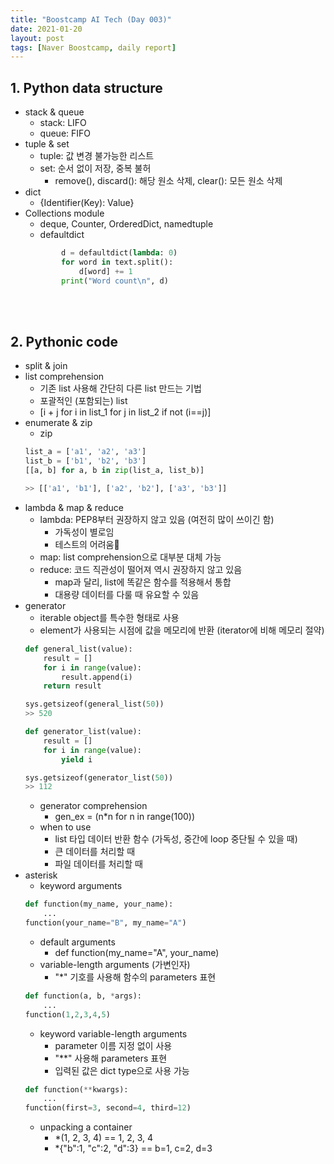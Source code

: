 ```yaml
---
title: "Boostcamp AI Tech (Day 003)"
date: 2021-01-20
layout: post
tags: [Naver Boostcamp, daily report]
---
```


## 1. Python data structure

* stack & queue
    * stack: LIFO
    * queue: FIFO
* tuple & set
    * tuple: 값 변경 불가능한 리스트
    * set: 순서 없이 저장, 중복 불허
        * remove(), discard(): 해당 원소 삭제, clear(): 모든 원소 삭제
* dict
    * {Identifier(Key): Value}
* Collections module
    * deque, Counter, OrderedDict, namedtuple
    * defaultdict
    ``` python
            d = defaultdict(lambda: 0)
            for word in text.split():
                d[word] += 1
            print("Word count\n", d)
    ```
<br><br>

## 2. Pythonic code

* split & join
* list comprehension
    * 기존 list 사용해 간단히 다른 list 만드는 기법
    * 포괄적인 (포함되는) list
    * [i + j for i in list_1 for j in list_2 if not (i==j)]
* enumerate & zip
    * zip
    ``` python
    list_a = ['a1', 'a2', 'a3']
    list_b = ['b1', 'b2', 'b3']
    [[a, b] for a, b in zip(list_a, list_b)]

    >> [['a1', 'b1'], ['a2', 'b2'], ['a3', 'b3']]
    ```
* lambda & map & reduce
    * lambda: PEP8부터 권장하지 않고 있음 (여전히 많이 쓰이긴 함)
        * 가독성이 별로임
        * 테스트의 어려움
    * map: list comprehension으로 대부분 대체 가능
    * reduce: 코드 직관성이 떨어져 역시 권장하지 않고 있음
        * map과 달리, list에 똑같은 함수를 적용해서 통합
        * 대용량 데이터를 다룰 때 유요할 수 있음
* generator
    * iterable object를 특수한 형태로 사용
    * element가 사용되는 시점에 값을 메모리에 반환 (iterator에 비해 메모리 절약)
    ``` python
    def general_list(value):
        result = []
        for i in range(value):
            result.append(i)
        return result

    sys.getsizeof(general_list(50))
    >> 520

    def generator_list(value):
        result = []
        for i in range(value):
            yield i

    sys.getsizeof(generator_list(50))
    >> 112
    ```
    * generator comprehension
        * gen_ex = (n*n for n in range(100))
    * when to use
        * list 타입 데이터 반환 함수 (가독성, 중간에 loop 중단될 수 있을 때)
        * 큰 데이터를 처리할 때
        * 파일 데이터를 처리할 때
* asterisk
    * keyword arguments
    ``` python
    def function(my_name, your_name):
        ...
    function(your_name="B", my_name="A")
    ```
    * default arguments
        * def function(my_name="A", your_name)
    * variable-length arguments (가변인자)
        * "*" 기호를 사용해 함수의 parameters 표현
    ``` python
    def function(a, b, *args):
        ...
    function(1,2,3,4,5)
    ```
    * keyword variable-length arguments
        * parameter 이름 지정 없이 사용
        * "**" 사용해 parameters 표현
        * 입력된 값은 dict type으로 사용 가능
    ``` python
    def function(**kwargs):
        ...
    function(first=3, second=4, third=12)
    ```
    * unpacking a container
        * \*(1, 2, 3, 4) == 1, 2, 3, 4
        * \*{"b":1, "c":2, "d":3} == b=1, c=2, d=3
  <br><br>
